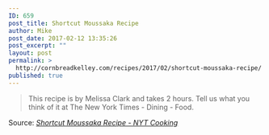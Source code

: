 ```yaml
---
ID: 659
post_title: Shortcut Moussaka Recipe
author: Mike
post_date: 2017-02-12 13:35:26
post_excerpt: ""
layout: post
permalink: >
  http://cornbreadkelley.com/recipes/2017/02/shortcut-moussaka-recipe/
published: true
---
```

<blockquote>This recipe is by Melissa Clark and takes 2 hours. Tell us what you think of it at The New York Times - Dining - Food.</blockquote>
Source: <em><a href="https://cooking.nytimes.com/recipes/1013886-shortcut-moussaka">Shortcut Moussaka Recipe - NYT Cooking</a></em>